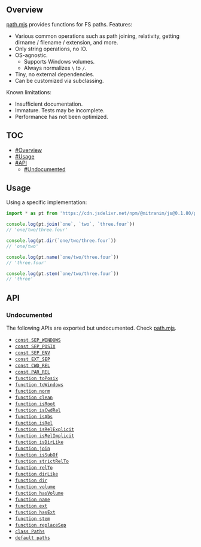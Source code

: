 ## Overview

[path.mjs](../path.mjs) provides functions for FS paths. Features:

* Various common operations such as path joining, relativity, getting dirname / filename / extension, and more.
* Only string operations, no IO.
* OS-agnostic.
  * Supports Windows volumes.
  * Always normalizes `\` to `/`.
* Tiny, no external dependencies.
* Can be customized via subclassing.

Known limitations:

* Insufficient documentation.
* Immature. Tests may be incomplete.
* Performance has not been optimized.

## TOC

* [#Overview](#overview)
* [#Usage](#usage)
* [#API](#api)
  * [#Undocumented](#undocumented)

## Usage

Using a specific implementation:

```js
import * as pt from 'https://cdn.jsdelivr.net/npm/@mitranim/js@0.1.80/path.mjs'

console.log(pt.join(`one`, `two`, `three.four`))
// 'one/two/three.four'

console.log(pt.dir(`one/two/three.four`))
// 'one/two'

console.log(pt.name(`one/two/three.four`))
// 'three.four'

console.log(pt.stem(`one/two/three.four`))
// 'three'
```

## API

### Undocumented

The following APIs are exported but undocumented. Check [path.mjs](../path.mjs).

  * [`const SEP_WINDOWS`](../path.mjs#L18)
  * [`const SEP_POSIX`](../path.mjs#L19)
  * [`const SEP_ENV`](../path.mjs#L20)
  * [`const EXT_SEP`](../path.mjs#L21)
  * [`const CWD_REL`](../path.mjs#L22)
  * [`const PAR_REL`](../path.mjs#L23)
  * [`function toPosix`](../path.mjs#L25)
  * [`function toWindows`](../path.mjs#L29)
  * [`function norm`](../path.mjs#L33)
  * [`function clean`](../path.mjs#L34)
  * [`function isRoot`](../path.mjs#L35)
  * [`function isCwdRel`](../path.mjs#L36)
  * [`function isAbs`](../path.mjs#L37)
  * [`function isRel`](../path.mjs#L38)
  * [`function isRelExplicit`](../path.mjs#L39)
  * [`function isRelImplicit`](../path.mjs#L40)
  * [`function isDirLike`](../path.mjs#L41)
  * [`function join`](../path.mjs#L42)
  * [`function isSubOf`](../path.mjs#L43)
  * [`function strictRelTo`](../path.mjs#L44)
  * [`function relTo`](../path.mjs#L45)
  * [`function dirLike`](../path.mjs#L46)
  * [`function dir`](../path.mjs#L47)
  * [`function volume`](../path.mjs#L48)
  * [`function hasVolume`](../path.mjs#L49)
  * [`function name`](../path.mjs#L50)
  * [`function ext`](../path.mjs#L51)
  * [`function hasExt`](../path.mjs#L52)
  * [`function stem`](../path.mjs#L53)
  * [`function replaceSep`](../path.mjs#L54)
  * [`class Paths`](../path.mjs#L62)
  * [`default paths`](../path.mjs#L290)

